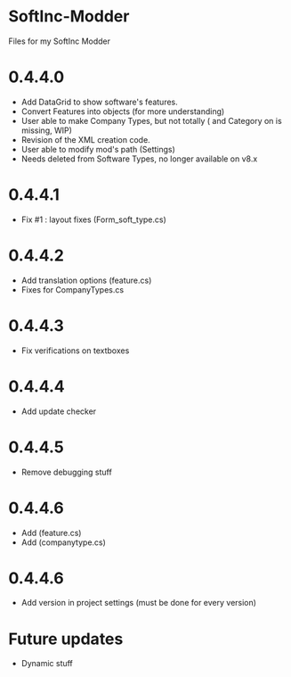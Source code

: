 # SoftInc-Modder
Files for my SoftInc Modder

# 0.4.4.0

- Add DataGrid to show software's features.
- Convert Features into objects (for more understanding)
- User able to make Company Types, but not totally (<Force> and Category on <Type> is missing, WIP)
- Revision of the XML creation code.
- User able to modify mod's path (Settings)
- Needs deleted from Software Types, no longer available on v8.x

# 0.4.4.1

- Fix #1 : layout fixes (Form_soft_type.cs)


# 0.4.4.2 

- Add translation options (feature.cs)
- Fixes for CompanyTypes.cs

# 0.4.4.3

- Fix verifications on textboxes

# 0.4.4.4

- Add update checker

# 0.4.4.5

- Remove debugging stuff

# 0.4.4.6

- Add <from><vital><forced> (feature.cs)
- Add <Category> (companytype.cs)

# 0.4.4.6

- Add version in project settings (must be done for every version)

# Future updates

- Dynamic stuff
